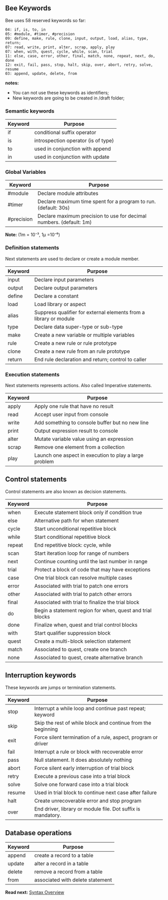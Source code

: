 ## Bee Keywords

Bee uses 58 reserved keywords so far: 

```
04: if, is, to, in
05: #module, #timer, #precision
09: define, make, rule, clone, input, output, load, alias, type, return;
07: read, write, print, alter, scrap, apply, play 
07: when, with, quest, cycle, while, scan, trial
11: else, case, error, other, final, match, none, repeat, next, do, done
12: exit, fail, pass, stop, halt, skip, over, abort, retry, solve, resume
03: append, update, delete, from
```

**notes:** 

* You can not use these keywords as identifiers;
* New keywords are going to be created in /draft folder;

### Semantic keywords

| Keyword     | Purpose
|-------------|--------------------------------------------------------
| if          | conditional suffix operator
| is          | introspection operator (is of type)
| to          | used in conjunction with append
| in          | used in conjunction with update 

### Global Variables

| Keyword     | Purpose
|-------------|--------------------------------------------------------
| #module     | Declare module attributes
| #timer      | Declare maximum time spent for a program to run. (default: 30s)
| #precision  | Declare maximum precision to use for decimal numbers. (default: 1m) 

**Note:** (1m = 10⁻³, 1μ =10⁻⁶)

### Definition statements

Next statements are used to declare or create a module member.

| Keyword  | Purpose
|----------|-------------------------------------------------------------------
| input    | Declare input parameters
| output   | Declare output parameters
| define   | Declare a constant 
| load     | Load library or aspect
| alias    | Suppress qualifier for external elements from a library or module
| type     | Declare data super-type or sub-type
| make     | Create a new variable or multiple variables
| rule     | Create a new rule or rule prototype 
| clone    | Create a new rule from an rule prototype
| return   | End rule declaration and return; control to caller

### Execution statements

Next statements represents actions. Also called Imperative statements.

| Keyword  | Purpose
|----------|--------------------------------------------------
| apply    | Apply one rule that have no result
| read     | Accept user input from console 
| write    | Add something to console buffer but no new line 
| print    | Output expression result to console 
| alter    | Mutate variable value using an expression
| scrap    | Remove one element from a collection
| play     | Launch one aspect in execution to play a large problem

## Control statements

Control statements are also known as decision statements.

| Keyword  | Purpose
|----------|------------------------------------------------------------
| when     | Execute statement block only if condition true
| else     | Alternative path for when statement
| cycle    | Start unconditional repetitive block
| while    | Start conditional repetitive block
| repeat   | End repetitive block: cycle, while
| scan     | Start iteration loop for range of numbers
| next     | Continue counting until the last number in range
| trial    | Protect a block of code that may have exceptions
| case     | One trial block can resolve multiple cases
| error    | Associated with trial to patch one errors
| other    | Associated with trial to patch other errors
| final    | Associated with trial to finalize the trial block
| do       | Begin a statement region for when, quest and trial blocks
| done     | Finalize when, quest and trial control blocks
| with     | Start qualifier suppression block
| quest    | Create a multi-block selection statement
| match    | Associated to quest, create one branch
| none     | Associated to quest, create alternative branch

## Interruption keywords

These keywords are jumps or termination statements.

| Keyword  | Purpose
|----------|----------------------------------------------------------------
| stop     | Interrupt a while loop and continue past repeat; keyword
| skip     | Skip the rest of while block and continue from the beginning
| exit     | Force silent termination of a rule, aspect, program or driver
| fail     | Interrupt a rule or block with recoverable error
| pass     | Null statement. It does absolutely nothing
| abort    | Force silent early interruption of trial block
| retry    | Execute a previous case into a trial block
| solve    | Solve one forward case into a trial block
| resume   | Used in trial block to continue next case after failure
| halt     | Create unrecoverable error and stop program
| over     | End driver, library or module file. Dot suffix is mandatory.

## Database operations

| Keyword  | Purpose
|----------|----------------------------------------------------------------
| append   | create a record to a table 
| update   | alter a record in a table
| delete   | remove a record from a table
| from     | associated with delete statement

**Read next:** [Syntax Overview](overview.md)